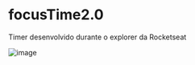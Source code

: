 # focusTime2.0
 Timer desenvolvido durante o explorer da Rocketseat


![image](https://user-images.githubusercontent.com/68860740/167277223-daad4e1c-21a3-4d3b-a0ce-793b9a6bd0ae.png)
